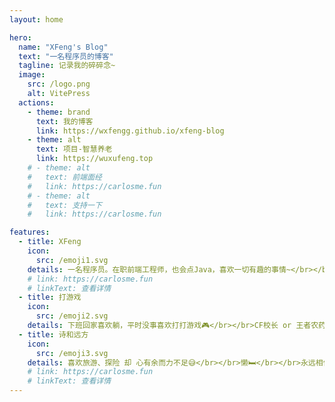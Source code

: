 ```yaml
---
layout: home

hero:
  name: "XFeng's Blog"
  text: "一名程序员的博客"
  tagline: 记录我的碎碎念~
  image:
    src: /logo.png
    alt: VitePress
  actions:
    - theme: brand
      text: 我的博客
      link: https://wxfengg.github.io/xfeng-blog
    - theme: alt
      text: 项目-智慧养老
      link: https://wuxufeng.top
    # - theme: alt
    #   text: 前端面经
    #   link: https://carlosme.fun
    # - theme: alt
    #   text: 支持一下
    #   link: https://carlosme.fun

features:
  - title: XFeng
    icon:
      src: /emoji1.svg
    details: 一名程序员。在职前端工程师，也会点Java，喜欢一切有趣的事情~</br></br>如果你有任何想法可以和我一起交流：wxfengg@gmail.com
    # link: https://carlosme.fun
    # linkText: 查看详情
  - title: 打游戏
    icon:
      src: /emoji2.svg
    details: 下班回家喜欢躺，平时没事喜欢打打游戏🎮</br></br>CF校长 or 王者农药
  - title: 诗和远方
    icon:
      src: /emoji3.svg
    details: 喜欢旅游、探险 却 心有余而力不足😅</br></br>懒🛏</br></br>永远相信美好的事情即将发生💗
    # link: https://carlosme.fun
    # linkText: 查看详情
---
```


<VisitorPanel></VisitorPanel>

